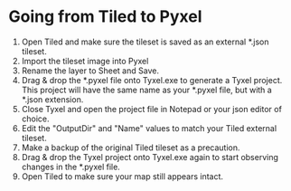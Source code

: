# Going from Tiled to Pyxel
1. Open Tiled and make sure the tileset is saved as an external \*.json tileset.
2. Import the tileset image into Pyxel
3. Rename the layer to Sheet and Save.
4. Drag & drop the \*.pyxel file onto Tyxel.exe to generate a Tyxel project.
This project will have the same name as your \*.pyxel file, but with a \*.json extension.
5. Close Tyxel and open the project file in Notepad or your json editor of choice.
6. Edit the "OutputDir" and "Name" values to match your Tiled external tileset.
7. Make a backup of the original Tiled tileset as a precaution.
8. Drag & drop the Tyxel project onto Tyxel.exe again to start observing changes in the \*.pyxel file.
9. Open Tiled to make sure your map still appears intact.